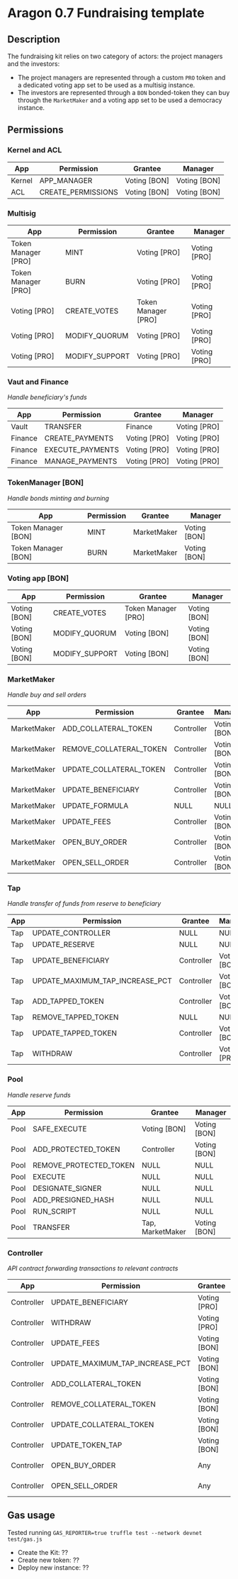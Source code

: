 # Aragon 0.7 Fundraising template

## Description

The fundraising kit relies on two category of actors: the project managers and the investors:

- The project managers are represented through a custom `PRO` token and a dedicated voting app set to be used as a multisig instance.
- The investors are represented through a `BON` bonded-token they can buy through the `MarketMaker` and a voting app set to be used a democracy instance.

## Permissions

### Kernel and ACL

| App    | Permission         | Grantee      | Manager      |
| ------ | ------------------ | ------------ | ------------ |
| Kernel | APP_MANAGER        | Voting [BON] | Voting [BON] |
| ACL    | CREATE_PERMISSIONS | Voting [BON] | Voting [BON] |

### Multisig

| App                 | Permission     | Grantee             | Manager      |
| ------------------- | -------------- | ------------------- | ------------ |
| Token Manager [PRO] | MINT           | Voting [PRO]        | Voting [PRO] |
| Token Manager [PRO] | BURN           | Voting [PRO]        | Voting [PRO] |
| Voting [PRO]        | CREATE_VOTES   | Token Manager [PRO] | Voting [PRO] |
| Voting [PRO]        | MODIFY_QUORUM  | Voting [PRO]        | Voting [PRO] |
| Voting [PRO]        | MODIFY_SUPPORT | Voting [PRO]        | Voting [PRO] |

### Vaut and Finance

_Handle beneficiary's funds_

| App     | Permission       | Grantee      | Manager      |
| ------- | ---------------- | ------------ | ------------ |
| Vault   | TRANSFER         | Finance      | Voting [PRO] |
| Finance | CREATE_PAYMENTS  | Voting [PRO] | Voting [PRO] |
| Finance | EXECUTE_PAYMENTS | Voting [PRO] | Voting [PRO] |
| Finance | MANAGE_PAYMENTS  | Voting [PRO] | Voting [PRO] |

### TokenManager [BON]

_Handle bonds minting and burning_

| App                 | Permission | Grantee     | Manager      |
| ------------------- | ---------- | ----------- | ------------ |
| Token Manager [BON] | MINT       | MarketMaker | Voting [BON] |
| Token Manager [BON] | BURN       | MarketMaker | Voting [BON] |

### Voting app [BON]

| App          | Permission     | Grantee             | Manager      |
| ------------ | -------------- | ------------------- | ------------ |
| Voting [BON] | CREATE_VOTES   | Token Manager [PRO] | Voting [BON] |
| Voting [BON] | MODIFY_QUORUM  | Voting [BON]        | Voting [BON] |
| Voting [BON] | MODIFY_SUPPORT | Voting [BON]        | Voting [BON] |

### MarketMaker

_Handle buy and sell orders_

| App         | Permission              | Grantee    | Manager      |
| ----------- | ----------------------- | ---------- | ------------ |
| MarketMaker | ADD_COLLATERAL_TOKEN    | Controller | Voting [BON] |
| MarketMaker | REMOVE_COLLATERAL_TOKEN | Controller | Voting [BON] |
| MarketMaker | UPDATE_COLLATERAL_TOKEN | Controller | Voting [BON] |
| MarketMaker | UPDATE_BENEFICIARY      | Controller | Voting [BON] |
| MarketMaker | UPDATE_FORMULA          | NULL       | NULL         |
| MarketMaker | UPDATE_FEES             | Controller | Voting [BON] |
| MarketMaker | OPEN_BUY_ORDER          | Controller | Voting [BON] |
| MarketMaker | OPEN_SELL_ORDER         | Controller | Voting [BON] |

### Tap

_Handle transfer of funds from reserve to beneficiary_

| App | Permission                      | Grantee    | Manager      |
| --- | ------------------------------- | ---------- | ------------ |
| Tap | UPDATE_CONTROLLER               | NULL       | NULL         |
| Tap | UPDATE_RESERVE                  | NULL       | NULL         |
| Tap | UPDATE_BENEFICIARY              | Controller | Voting [BON] |
| Tap | UPDATE_MAXIMUM_TAP_INCREASE_PCT | Controller | Voting [BON] |
| Tap | ADD_TAPPED_TOKEN                | Controller | Voting [BON] |
| Tap | REMOVE_TAPPED_TOKEN             | NULL       | NULL         |
| Tap | UPDATE_TAPPED_TOKEN             | Controller | Voting [BON] |
| Tap | WITHDRAW                        | Controller | Voting [PRO] |

### Pool

_Handle reserve funds_

| App  | Permission             | Grantee          | Manager      |
| ---- | ---------------------- | ---------------- | ------------ |
| Pool | SAFE_EXECUTE           | Voting [BON]     | Voting [BON] |
| Pool | ADD_PROTECTED_TOKEN    | Controller       | Voting [BON] |
| Pool | REMOVE_PROTECTED_TOKEN | NULL             | NULL         |
| Pool | EXECUTE                | NULL             | NULL         |
| Pool | DESIGNATE_SIGNER       | NULL             | NULL         |
| Pool | ADD_PRESIGNED_HASH     | NULL             | NULL         |
| Pool | RUN_SCRIPT             | NULL             | NULL         |
| Pool | TRANSFER               | Tap, MarketMaker | Voting [BON] |

### Controller

_API contract forwarding transactions to relevant contracts_

| App        | Permission                      | Grantee      | Manager      |
| ---------- | ------------------------------- | ------------ | ------------ |
| Controller | UPDATE_BENEFICIARY              | Voting [PRO] | Voting [PRO] |
| Controller | WITHDRAW                        | Voting [PRO] | Voting [PRO] |
| Controller | UPDATE_FEES                     | Voting [BON] | Voting [BON] |
| Controller | UPDATE_MAXIMUM_TAP_INCREASE_PCT | Voting [BON] | Voting [BON] |
| Controller | ADD_COLLATERAL_TOKEN            | Voting [BON] | Voting [BON] |
| Controller | REMOVE_COLLATERAL_TOKEN         | Voting [BON] | Voting [BON] |
| Controller | UPDATE_COLLATERAL_TOKEN         | Voting [BON] | Voting [BON] |
| Controller | UPDATE_TOKEN_TAP                | Voting [BON] | Voting [BON] |
| Controller | OPEN_BUY_ORDER                  | Any          | Voting [BON] |
| Controller | OPEN_SELL_ORDER                 | Any          | Voting [BON] |

## Gas usage

Tested running `GAS_REPORTER=true truffle test --network devnet test/gas.js`

- Create the Kit: ??
- Create new token: ??
- Deploy new instance: ??
